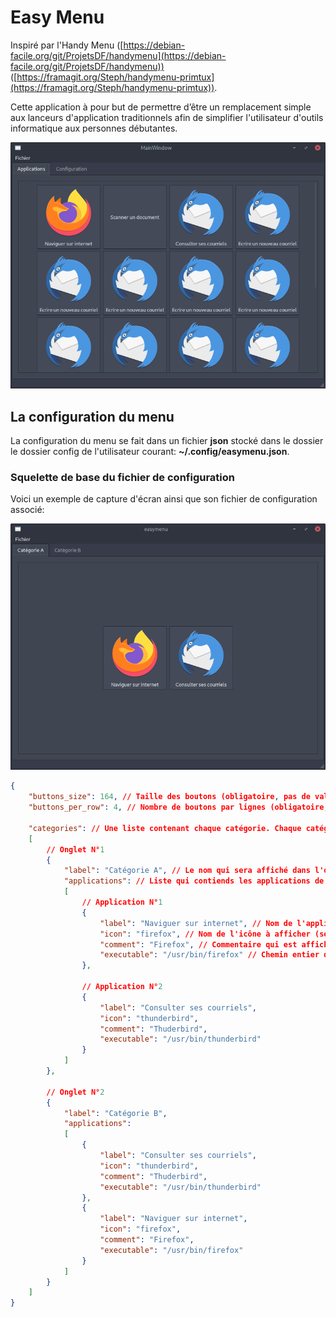 # Easy Menu

Inspiré par l'Handy Menu ([https://debian-facile.org/git/ProjetsDF/handymenu](https://debian-facile.org/git/ProjetsDF/handymenu)) ([https://framagit.org/Steph/handymenu-primtux](https://framagit.org/Steph/handymenu-primtux)).

Cette application à pour but de permettre d’être un remplacement simple aux lanceurs d'application traditionnels afin de simplifier l'utilisateur d'outils informatique aux personnes débutantes.

![](docs/imgs/2023-05-07_16-30-03.png)

## La configuration du menu

La configuration du menu se fait dans un fichier **json** stocké dans le dossier le dossier config de l'utilisateur courant: **~/.config/easymenu.json**.

### Squelette de base du fichier de configuration

Voici un exemple de capture d'écran ainsi que son fichier de configuration associé:

![](docs/imgs/exemple.png)

```json
{
    "buttons_size": 164, // Taille des boutons (obligatoire, pas de valeur par défaut)
    "buttons_per_row": 4, // Nombre de boutons par lignes (obligatoire, pas de valeur par défaut)

    "categories": // Une liste contenant chaque catégorie. Chaque catégorie s'affiche dans un onglet différent
    [
        // Onglet N°1
        {
            "label": "Catégorie A", // Le nom qui sera affiché dans l'onglet (obligatoire, pas de valeur par défaut)
            "applications": // Liste qui contiends les applications de chaque catégorie (obligatoire)
            [
         		// Application N°1
                {
                    "label": "Naviguer sur internet", // Nom de l'application (obligatoire)
                    "icon": "firefox", // Nom de l'icône à afficher (se base directement sur le thême QT utilisé) (optionnel mais recommandé)
                    "comment": "Firefox", // Commentaire qui est affiché quand on passage la souris sur bouton (optionnel)
                    "executable": "/usr/bin/firefox" // Chemin entier de l'exécutable à lancer (obligatoire)
                },

				// Application N°2
                {
                    "label": "Consulter ses courriels",
                    "icon": "thunderbird",
                    "comment": "Thuderbird",
                    "executable": "/usr/bin/thunderbird"
                }
            ]
        },

        // Onglet N°2
        {
            "label": "Catégorie B",
            "applications":
            [
            	{
                    "label": "Consulter ses courriels",
                    "icon": "thunderbird",
                    "comment": "Thuderbird",
                    "executable": "/usr/bin/thunderbird"
                },
          		{
                    "label": "Naviguer sur internet",
                    "icon": "firefox",
                    "comment": "Firefox",
                    "executable": "/usr/bin/firefox"
                }
            ]
        }
    ]
}
```


